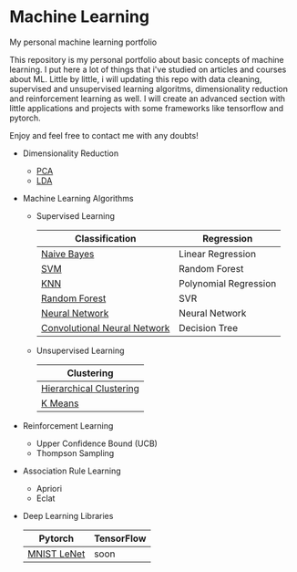 # Machine Learning
My personal machine learning portfolio

This repository is my personal portfolio about basic concepts of machine learning. I put here a lot of things that i've studied on articles and courses about ML. Little by little, i will updating this repo with data cleaning, supervised and unsupervised learning algoritms, dimensionality reduction and reinforcement learning as well. I will create an advanced section with little applications and projects with some frameworks like tensorflow and pytorch.

Enjoy and feel free to contact me with any doubts! 

* Dimensionality Reduction
  * [PCA](https://github.com/nilbsongalindo/MachineLearning/blob/master/PCA.ipynb)
  * [LDA](https://github.com/nilbsongalindo/MachineLearning/blob/master/LDA.ipynb)

* Machine Learning Algorithms

  * Supervised Learning

    | Classification | Regression |
    | --- | --- |
    | [Naive Bayes](https://github.com/nilbsongalindo/MachineLearning/blob/master/Naive%20Bayes.ipynb) | Linear Regression |
    | [SVM](https://github.com/nilbsongalindo/MachineLearning/blob/master/SVM.ipynb) | Random Forest |
    | [KNN](https://github.com/nilbsongalindo/MachineLearning/blob/master/KNN.ipynb) | Polynomial Regression |
    | [Random Forest](https://github.com/nilbsongalindo/MachineLearning/blob/master/Random%20Forest.ipynb)| SVR |
    | [Neural Network](https://github.com/nilbsongalindo/MachineLearning/blob/master/Neural%20Networks%20with%20Keras.ipynb)| Neural Network |
    | [Convolutional Neural Network](https://github.com/nilbsongalindo/MachineLearning/blob/master/CNN%20with%20Keras.ipynb)| Decision Tree |
    
  * Unsupervised Learning
   
      | Clustering |
      | --- |
      | [Hierarchical Clustering](https://github.com/nilbsongalindo/MachineLearning/blob/master/Hierarchical%20Clustering.ipynb) |
      | [K Means](https://github.com/nilbsongalindo/MachineLearning/blob/master/K%20Means%20.ipynb) | 
    
 * Reinforcement Learning
    * Upper Confidence Bound (UCB)
    * Thompson Sampling
    
  * Association Rule Learning
    * Apriori
    * Eclat
 
 * Deep Learning Libraries
   
    | Pytorch | TensorFlow|
    | --- | --- |
    | [MNIST LeNet](https://github.com/nilbsongalindo/MachineLearning/blob/master/MNIST%20LeNet.ipynb)| soon |
   
 
  
